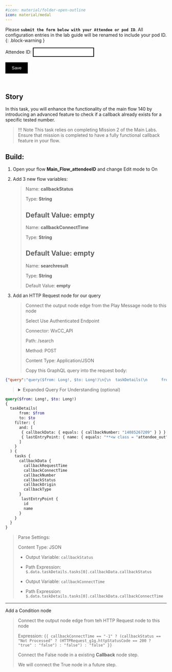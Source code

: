 ```yaml
---
#icon: material/folder-open-outline
icon: material/medal
---
```


<script>
 function update () {
    const form = document.forms['attendee-form'];
    if (form) {
      form.addEventListener('submit', function (event) {
        event.preventDefault();
        const inputs = Array.from(form.querySelectorAll('input'));
        const values = inputs.reduce((acc, input) => {
          acc[input.id + '_out'] = input.value;
          return acc;
        }, {});

        Object.entries(values).forEach(([id, value]) => {
          const elements = document.getElementsByClassName(id);
          Array.from(elements).forEach(element => {

            console.log(element.innerHTML);
            if(Number(element.innerHTML) > 99 ){
               console.log(`Got a 99+ attendee: ${element.innerHTML}`);
               element.innerHTML = value;
             }
            else{
               console.log(`Got a sub 99 attendee: ${element.innerHTML}`);
               if(element.innerHTML.includes('gmail.com'))
               {
                element.innerHTML = `0${value}`;
                }
               else{
                element.innerHTML = value;
               }
                }
          });
        });
        const attendeeIDInput = form.elements['attendeeID'];
       if (attendeeIDInput && attendeeIDInput.value !== 'Your_Attendee_ID') {
          localStorage.setItem('attendeeID', attendeeIDInput.value);
        }
      });
    }
  };
</script>
<style>
  /* Style for the button */
  button {
    background-color: black; /* Set the background color to black */
    color: white; /* Set the text color to white */
    border: none; /* Remove the border */
    padding: 10px 20px; /* Add some padding for better appearance */
    cursor: pointer; /* Show a pointer cursor on hover */
  }

   /* Style for the input element */
  input[type="text"] {
    border: 2px solid black; /* Set the border thickness to 2px */
    padding: 5px; /* Add some padding for better appearance */

</style>


 Please **`submit the form below with your Attendee or pod ID`**. All configuration entries in the lab guide will be renamed to include your pod ID.
{: .block-warning }

<script>
document.forms["attendee-form"][1].value = localStorage.getItem("attendeeID") || "Your Attendee ID" 
</script>
<form id="attendee-form">
  <label for="attendee">Attendee ID:</label>
  <input type="text" id="attendee" name="attendee" onChange="update()"><br>
<br>
  <button onclick="update()">Save</button>
</form>

<br/>

## Story 

In this task, you will enhance the functionality of the main flow 140 by introducing an advanced feature to check if a callback already exists for a specific tested number. 

> !!! Note
      This task relies on completing Mission 2 of the Main Labs. Ensure that mission is completed to have a fully functional callback feature in your flow.


## Build:

1. Open your flow **Main_Flow_<w class = "attendee_out">attendeeID</w>** and change Edit mode to On

2. Add 3 new flow variables: 

    > Name: **callbackStatus**
    >
    > Type: **String**
    >
    > Default Value: **empty**
    > ---
    >
    > Name: **callbackConnectTime**
    >
    > Type: **String**
    >
    > Default Value: **empty**
    > ---
    >
    > Name: **searchresult**
    >
    > Type: **String**
    >
    > Default Value: **empty**

5. Add an HTTP Request node for our query
    > Connect the output node edge from the Play Message node to this node
    >
    > Select Use Authenticated Endpoint
    >
    > Connector: WxCC_API
    > 
    > Path: /search
    > 
    > Method: POST
    > 
    > Content Type: Application/JSON
    >
    > Copy this GraphQL query into the request body:
```JSON
{"query":"query($from: Long!, $to: Long!)\n{\n  taskDetails(\n      from: $from\n      to: $to\n    filter: {\n      and: [\n       { callbackData: { equals: { callbackNumber: \"14085267209\" } } }\n       { lastEntryPoint: { name: { equals: \"140_Channel\" } } }\n      ]\n    }\n  ) {\n    tasks {\n      callbackData {\n        callbackRequestTime\n        callbackConnectTime\n        callbackNumber\n        callbackStatus\n        callbackOrigin\n        callbackType\n      }\n       lastEntryPoint {\n        id\n        name\n      }\n    }\n  }\n}","variables":{"from":"{{now() | epoch(inMillis=true) - 15000000}}","to":"{{now() | epoch(inMillis=true)}}"}}
```
> <details><summary>Expanded Query For Understanding (optional)</summary>
```GraphQL
query($from: Long!, $to: Long!)
{
  taskDetails(
      from: $from
      to: $to
    filter: {
      and: [
       { callbackData: { equals: { callbackNumber: "14085267209" } } }
       { lastEntryPoint: { name: { equals: "**<w class = "attendee_out">attendeeID</w>_Channel**" } } }
      ]
    }
  ) {
    tasks {
      callbackData {
        callbackRequestTime
        callbackConnectTime
        callbackNumber
        callbackStatus
        callbackOrigin
        callbackType
      }
       lastEntryPoint {
        id
        name
      }
    }
  }
}
```
</details>

> Parse Settings:
>
> Content Type: JSON
>
> - Output Variable: `callbackStatus`
> - Path Expression: <copy>`$.data.taskDetails.tasks[0].callbackData.callbackStatus`</copy>
>
> - Output Variable: `callbackConnectTime`
> - Path Expression: <copy>`$.data.taskDetails.tasks[0].callbackData.callbackConnectTime`</copy>
>
---

Add a Condition node
> Connect the output node edge from teh HTTP Request node to this node
> 
> Expression: <copy>`{{ callbackConnectTime == "-1" ? (callbackStatus == "Not Processed" ? (HTTPRequest_g1g.httpStatusCode == 200 ? "true" : "false") : "false") : "false" }}`</copy>
>
> Connect the False node in a existing **Callback** node step.
>
> We will connect the True node in a future step.
>